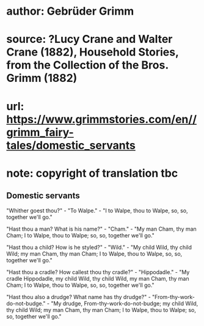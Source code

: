 # author: Gebrüder Grimm
# source: ?Lucy Crane and Walter Crane (1882), Household Stories, from the Collection of the Bros. Grimm (1882)
# url: https://www.grimmstories.com/en//grimm_fairy-tales/domestic_servants
# note: copyright of translation tbc

## Domestic servants 

"Whither goest thou?" - "To Walpe." - "I to Walpe, thou to Walpe,
so, so, together we'll go."

"Hast thou a man? What is his name?" - "Cham." - "My man Cham, thy
man Cham; I to Walpe, thou to Walpe; so, so, together we'll go."

"Hast thou a child? How is he styled?" - "Wild." - "My child Wild,
thy child Wild; my man Cham, thy man Cham; I to Walpe, thou to Walpe,
so, so, together we'll go."

"Hast thou a cradle? How callest thou thy cradle?" - "Hippodadle." -
"My cradle Hippodadle, my child Wild, thy child Wild, my man Cham, thy
man Cham; I to Walpe, thou to Walpe, so, so, together we'll go."

"Hast thou also a drudge? What name has thy drudge?" -
"From-thy-work- do-not-budge." - "My drudge,
From-thy-work-do-not-budge; my child Wild, thy child Wild; my man Cham,
thy man Cham; I to Walpe, thou to Walpe; so, so, together we'll go."
